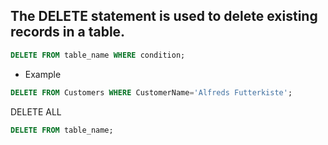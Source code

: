 ## The DELETE statement is used to delete existing records in a table.

```sql
DELETE FROM table_name WHERE condition;
```

- Example
```sql
DELETE FROM Customers WHERE CustomerName='Alfreds Futterkiste';
```

DELETE ALL
```sql
DELETE FROM table_name;
```